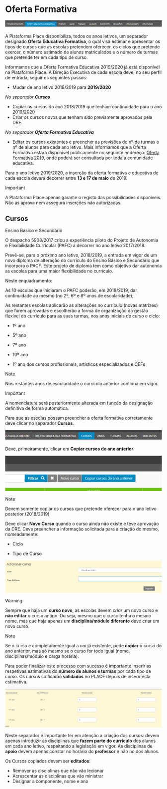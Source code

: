 ﻿# Oferta Formativa

![Ofertaformativa](../../images/Place21/Alunos/ofertaformativa.PNG)

A Plataforma Place disponibiliza, todos os anos letivos, um separador designado **Oferta Educativa Formativa**, o qual visa estimar e apresentar os tipos de cursos que as escolas pretendem oferecer, os ciclos que pretende exercer, o número estimado de alunos matriculados e o número de turmas que pretende ter em cada tipo de curso. 


Informamos que a Oferta Formativa Educativa 2019/2020 já está disponível na Plataforma Place. A Direção Executiva de cada escola deve, no seu perfil de entrada, seguir os seguintes passos: 
- Mudar de ano letivo 2018/2019 para **2019/2020**

*No separador **Cursos***

- Copiar os cursos do ano 2018/2019 que tenham continuidade para o ano 2019/2020
- Criar os cursos novos que tenham sido previamente aprovados pela DRE.

*No separador **Oferta Formativa Educativa***

- Editar os cursos existentes e preencher as previsões do nº de turmas e nº de alunos para cada ano letivo.
Mais informamos que a Oferta Formativa estará disponível publicamente no seguinte endereço: [Oferta Formativa 2019](http://place.madeira.gov.pt/ofertaformativa/), onde poderá ser consultada por toda a comunidade educativa.


Para o ano letivo 2019/2020, a inserção da oferta formativa e educativa de cada escola deverá decorrer entre **13 e 17 de maio** de 2019.  



> [!IMPORTANT]  
> A Plataforma Place apenas garante o registo das possibilidades disponíveis. Não as aprova nem assegura inserções não autorizadas. 

## Cursos 

Ensino Básico e Secundário

O despacho 5908/2017 criou a experiência piloto do Projeto de Autonomia e Flexibilidade Curricular (PAFC) a decorrer no ano letivo 2017/2018. 

Prevê-se, para o próximo ano letivo, 2018/2019, a entrada em vigor de um novo diploma de alteração do currículo do Ensino Básico e Secundário que incorpora o PACF. Este projeto de diploma tem como objetivo dar autonomia as escolas para uma maior flexibilidade no currículo.
 
Neste enquadramento:

As 10 escolas que iniciaram o PAFC poderão, em 2018/2019, dar continuidade ao mesmo (no 2º, 6º e 8º anos de escolaridade);

As restantes escolas aplicarão as alterações no currículo (novas matrizes) que forem aprovadas e escolherão a forma de organização da gestão flexível do currículo para as suas turmas, nos anos iniciais de curso e ciclo:

- 1º ano

- 5º ano

- 7º ano

- 10º ano

- 1º ano dos cursos profissionais, artísticos especializados e CEFs

> [!NOTE]  
> Nos restantes anos de escolaridade o currículo anterior continua em vigor.


> [!IMPORTANT]  
> A nomenclatura será posteriormente alterada em função da designação definitiva de forma automática.

Para que as escolas possam preencher a oferta formativa corretamente deve clicar no separador **Cursos**.

![Cursos](../../images/Place21/Alunos/cursos.PNG)

Deve, primeiramente, clicar em **Copiar cursos do ano anterior**.

![Copiarcursos](../../images/Place21/Alunos/copiarcursos.PNG)


> [!NOTE]  
> Devem somente copiar os cursos que pretende oferecer para o ano letivo posterior (2018/2019)


Deve clicar **Novo Curso** quando o curso ainda não existe e teve aprovação da DRE. Deve preencher a informação solicitada para a criação do mesmo, nomeadamente:

- Ciclo

- Tipo de Curso 

![Novocurso](../../images/Place21/Alunos/novocurso.PNG)


> [!WARNING]  
> Sempre que haja um **curso novo**, as escolas devem *criar*  um novo curso e **não editar** o curso antigo. Ou seja, mesmo que o curso tenha o mesmo nome, mas que haja apenas um **disciplina/módulo diferente**  deve criar um novo curso.


> [!NOTE]  
> Se o curso é completamente igual a um já existente, pode **copiar** o curso do ano anterior, mas só mesmo se o curso for todo igual (nome, disciplinas/módulo e carga horária).

Para poder finalizar este processo com sucesso é importante inserir as respetivas estimativas do **número de alunos e turmas** por cada tipo de curso. Os cursos só ficarão **validados** no PLACE depois de inserir esta estimativa.   

![Alunoseturmas](../../images/Place21/Alunos/alunoseturmas.PNG)


Neste separador é importante ter em atenção a criação dos cursos: devem apenas introduzir as disciplinas que **fazem parte do currículo** dos alunos em cada ano letivo, respeitando a legislação em vigor. As disciplinas de **apoio** devem apenas constar no horário do **professor** e não no dos alunos. 
 

Os Cursos copiados devem ser **editados**:

- Remover as disciplinas que não vão lecionar 
- Acrescentar as disciplinas que vão ministrar 
- Designar a componente, nome e ano 
